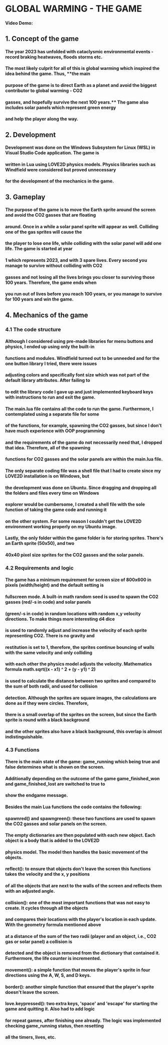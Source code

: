 # GLOBAL WARMING - THE GAME
#### Video Demo:  <URL HERE>
## 1. Concept of the game
#### The year 2023 has unfolded with cataclysmic environmental events - record braking heatwaves, floods storms etc.
#### The most likely culprit for all of this is global warming which inspired the idea behind the game. Thus, **the main
#### purpose of the game is to direct Earth as a planet and avoid the biggest contributor to global warming - CO2
#### gasses, and hopefully survive the next 100 years.** The game also includes solar panels which represent green energy
#### and help the player along the way.
####
## 2. Development
#### Development was done on the Windows Subsystem for Linux (WSL) in Visual Studio Code application. The game is
#### written in Lua using LOVE2D physics models. Physics libraries such as Windfield were considered but proved unnecessary
#### for the development of the mechanics in the game.
####
## 3. Gameplay
#### The purpose of the game is to move the Earth sprite around the screen and avoid the CO2 gasses that are floating
#### around. Once in a while a solar panel sprite will appear as well. Colliding one of the gas sprites will cause the
#### the player to lose one life, while colliding with the solar panel will add one life. The game is started at year
#### 1 which represents 2023, and with 3 spare lives. Every second you manage to survive without colliding with CO2
#### gasses and not losing all the lives brings you closer to surviving those 100 years. Therefore, the game ends when
#### you run out of lives before you reach 100 years, or you manage to survive for 100 years and win the game.
####
## 4. Mechanics of the game
### 4.1 The code structure
#### Although I considered using pre-made libraries for menu buttons and physics, I ended up using only the built-in
#### functions and modules. Windfield turned out to be unneeded and for the one button library I tried, there were issues
#### adjusting colors and specifically font size which was not part of the default library attributes. After failing to
#### to edit the library code I gave up and just implemented keyboard keys with instructions to run and exit the game.
#### The main.lua file contains all the code to run the game. Furthermore, I contemplated using a separate file for some
#### of the functions, for example, spawning the CO2 gasses, but since I don't have much experience with OOP programming
#### and the requirements of the game do not necessarily need that, I dropped that idea. Therefore, all of the spawning
#### functions for CO2 gasses and the solar panels are within the main.lua file.
#### The only separate coding file was a shell file that I had to create since my LOVE2D installation is on Windows, but
#### the development was done on Ubuntu. Since dragging and dropping all the folders and files every time on Windows
#### explorer would be cumbersome, I created a shell file with the sole function of taking the game code and running it
#### on the other system. For some reason I couldn't get the LOVE2D environment working properly on my Ubuntu image.
#### Lastly, the only folder within the game folder is for storing sprites. There's an Earth sprite (50x50), and two
#### 40x40 pixel size sprites for the CO2 gasses and the solar panels.
### 4.2 Requirements and logic
#### The game has a minimum requirement for screen size of 800x600 in pixels (width/height) and the default setting is
#### fullscreen mode. A built-in math random seed is used to spawn the CO2 gasses (red/-s in code) and solar panels
#### (green/-s in code) in random locations with random x,y velocity directions. To make things more interesting d4 dice
#### is used to randomly adjust and increase the velocity of each sprite representing CO2. There is no gravity and
#### restitution is set to 1, therefore, the sprites continue bouncing of walls with the same velocity and only colliding
#### with each other the physics model adjusts the velocity. Mathematics formula math.sqrt((x - x1) ^ 2 + (y - y1) ^ 2)
#### is used to calculate the distance between two sprites and compared to the sum of both radii, and used for collision
#### detection. Although the sprites are square images, the calculations are done as if they were circles. Therefore,
#### there is a small overlap of the sprites on the screen, but since the Earth sprite is round with a black background
#### and the other sprites also have a black background, this overlap is almost indistinguishable.
### 4.3 Functions
#### There is the main state of the game: game_running which being true and false determines what is shown on the screen.
#### Additionally depending on the outcome of the game game_finished_won and game_finished_lost are switched to true to
#### show the endgame message.
#### Besides the main Lua functions the code contains the following:
#### spawnred() and spawngreen(): these two functions are used to spawn the CO2 gasses and solar panels on the screen.
#### The empty dictionaries are then populated with each new object. Each object is a body that is added to the LOVE2D
#### physics model. The model then handles the basic movement of the objects.
#### reflect(): to ensure that objects don't leave the screen this functions takes the velocity and the x, y positions
#### of all the objects that are next to the walls of the screen and reflects them with an adjusted angle.
#### collision(): one of the most important functions that was not easy to create. It cycles through all the objects
#### and compares their locations with the player's location in each update. With the geometry formula mentioned above
#### at a distance of the sum of the two radii (player and an object, i.e., CO2 gas or solar panel) a collision is
#### detected and the object is removed from the dictionary that contained it. Furthermore, the life counter is incremented.
#### movement(): a simple function that moves the player's sprite in four directions using the A, W, S, and D keys.
#### border(): another simple function that ensured that the player's sprite doesn't leave the screen.
#### love.keypressed(): two extra keys, 'space' and 'escape' for starting the game and quitting it. Also had to add logic
#### for repeat games, after finishing one already. The logic was implemented checking game_running status, then resetting
#### all the timers, lives, etc.